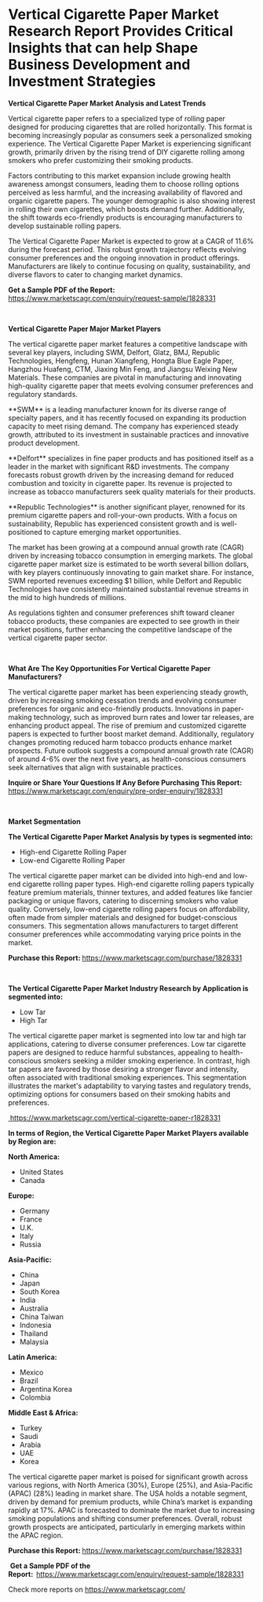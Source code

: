 <p><h1>Vertical Cigarette Paper Market Research Report Provides Critical Insights that can help Shape Business Development and Investment Strategies</h1></p><p><strong>Vertical Cigarette Paper Market Analysis and Latest Trends</strong></p>
<p><p>Vertical cigarette paper refers to a specialized type of rolling paper designed for producing cigarettes that are rolled horizontally. This format is becoming increasingly popular as consumers seek a personalized smoking experience. The Vertical Cigarette Paper Market is experiencing significant growth, primarily driven by the rising trend of DIY cigarette rolling among smokers who prefer customizing their smoking products.</p><p>Factors contributing to this market expansion include growing health awareness amongst consumers, leading them to choose rolling options perceived as less harmful, and the increasing availability of flavored and organic cigarette papers. The younger demographic is also showing interest in rolling their own cigarettes, which boosts demand further. Additionally, the shift towards eco-friendly products is encouraging manufacturers to develop sustainable rolling papers.</p><p>The Vertical Cigarette Paper Market is expected to grow at a CAGR of 11.6% during the forecast period. This robust growth trajectory reflects evolving consumer preferences and the ongoing innovation in product offerings. Manufacturers are likely to continue focusing on quality, sustainability, and diverse flavors to cater to changing market dynamics.</p></p>
<p><strong>Get a Sample PDF of the Report:&nbsp;</strong> <a href="https://www.marketscagr.com/enquiry/request-sample/1828331?utm_campaign=3580&utm_medium=2&utm_source=Github&utm_content=ia&utm_term=05042025&utm_id=vertical-cigarette-paper">https://www.marketscagr.com/enquiry/request-sample/1828331</a></p>
<p>&nbsp;</p>
<p><strong>Vertical Cigarette Paper Major Market Players</strong></p>
<p><p>The vertical cigarette paper market features a competitive landscape with several key players, including SWM, Delfort, Glatz, BMJ, Republic Technologies, Hengfeng, Hunan Xiangfeng, Hongta Blue Eagle Paper, Hangzhou Huafeng, CTM, Jiaxing Min Feng, and Jiangsu Weixing New Materials. These companies are pivotal in manufacturing and innovating high-quality cigarette paper that meets evolving consumer preferences and regulatory standards.</p><p>**SWM** is a leading manufacturer known for its diverse range of specialty papers, and it has recently focused on expanding its production capacity to meet rising demand. The company has experienced steady growth, attributed to its investment in sustainable practices and innovative product development.</p><p>**Delfort** specializes in fine paper products and has positioned itself as a leader in the market with significant R&D investments. The company forecasts robust growth driven by the increasing demand for reduced combustion and toxicity in cigarette paper. Its revenue is projected to increase as tobacco manufacturers seek quality materials for their products.</p><p>**Republic Technologies** is another significant player, renowned for its premium cigarette papers and roll-your-own products. With a focus on sustainability, Republic has experienced consistent growth and is well-positioned to capture emerging market opportunities.</p><p>The market has been growing at a compound annual growth rate (CAGR) driven by increasing tobacco consumption in emerging markets. The global cigarette paper market size is estimated to be worth several billion dollars, with key players continuously innovating to gain market share. For instance, SWM reported revenues exceeding $1 billion, while Delfort and Republic Technologies have consistently maintained substantial revenue streams in the mid to high hundreds of millions.</p><p>As regulations tighten and consumer preferences shift toward cleaner tobacco products, these companies are expected to see growth in their market positions, further enhancing the competitive landscape of the vertical cigarette paper sector.</p></p>
<p>&nbsp;</p>
<p><strong>What Are The Key Opportunities For Vertical Cigarette Paper Manufacturers?</strong></p>
<p><p>The vertical cigarette paper market has been experiencing steady growth, driven by increasing smoking cessation trends and evolving consumer preferences for organic and eco-friendly products. Innovations in paper-making technology, such as improved burn rates and lower tar releases, are enhancing product appeal. The rise of premium and customized cigarette papers is expected to further boost market demand. Additionally, regulatory changes promoting reduced harm tobacco products enhance market prospects. Future outlook suggests a compound annual growth rate (CAGR) of around 4-6% over the next five years, as health-conscious consumers seek alternatives that align with sustainable practices.</p></p>
<p><strong>Inquire or Share Your Questions If Any Before Purchasing This Report:</strong> <a href="https://www.marketscagr.com/enquiry/pre-order-enquiry/1828331?utm_campaign=3580&utm_medium=2&utm_source=Github&utm_content=ia&utm_term=05042025&utm_id=vertical-cigarette-paper">https://www.marketscagr.com/enquiry/pre-order-enquiry/1828331</a></p>
<p>&nbsp;</p>
<p><strong>Market Segmentation</strong></p>
<p><strong>The Vertical Cigarette Paper Market Analysis by types is segmented into:</strong></p>
<p><ul><li>High-end Cigarette Rolling Paper</li><li>Low-end Cigarette Rolling Paper</li></ul></p>
<p><p>The vertical cigarette paper market can be divided into high-end and low-end cigarette rolling paper types. High-end cigarette rolling papers typically feature premium materials, thinner textures, and added features like fancier packaging or unique flavors, catering to discerning smokers who value quality. Conversely, low-end cigarette rolling papers focus on affordability, often made from simpler materials and designed for budget-conscious consumers. This segmentation allows manufacturers to target different consumer preferences while accommodating varying price points in the market.</p></p>
<p><strong>Purchase this Report:&nbsp;</strong><a href="https://www.marketscagr.com/purchase/1828331?utm_campaign=3580&utm_medium=2&utm_source=Github&utm_content=ia&utm_term=05042025&utm_id=vertical-cigarette-paper">https://www.marketscagr.com/purchase/1828331</a></p>
<p>&nbsp;</p>
<p><strong>The Vertical Cigarette Paper Market Industry Research by Application is segmented into:</strong></p>
<p><ul><li>Low Tar</li><li>High Tar</li></ul></p>
<p><p>The vertical cigarette paper market is segmented into low tar and high tar applications, catering to diverse consumer preferences. Low tar cigarette papers are designed to reduce harmful substances, appealing to health-conscious smokers seeking a milder smoking experience. In contrast, high tar papers are favored by those desiring a stronger flavor and intensity, often associated with traditional smoking experiences. This segmentation illustrates the market's adaptability to varying tastes and regulatory trends, optimizing options for consumers based on their smoking habits and preferences.</p></p>
<p><a href="https://www.marketscagr.com/vertical-cigarette-paper-r1828331?utm_campaign=3580&utm_medium=2&utm_source=Github&utm_content=ia&utm_term=05042025&utm_id=vertical-cigarette-paper">&nbsp;https://www.marketscagr.com/vertical-cigarette-paper-r1828331</a></p>
<p><strong>In terms of Region, the Vertical Cigarette Paper Market Players available by Region are:</strong></p>
<p>
    <p> <strong> North America: </strong>
        <ul>
            <li>United States</li>
            <li>Canada</li>
        </ul>
        </p> 
    <p> <strong> Europe: </strong>
        <ul>
            <li>Germany</li>
            <li>France</li>
            <li>U.K.</li>
            <li>Italy</li>
            <li>Russia</li>
        </ul>
        </p> 
    <p> <strong> Asia-Pacific: </strong>
        <ul>
            <li>China</li>
            <li>Japan</li>
            <li>South Korea</li>
            <li>India</li>
            <li>Australia</li>
            <li>China Taiwan</li>
            <li>Indonesia</li>
            <li>Thailand</li>
            <li>Malaysia</li>
        </ul>
        </p> 
    <p> <strong> Latin America: </strong>
        <ul>
            <li>Mexico</li>
            <li>Brazil</li>
            <li>Argentina Korea</li>
            <li>Colombia</li>
        </ul>
        </p> 
    <p> <strong> Middle East & Africa: </strong>
        <ul>
            <li>Turkey</li>
            <li>Saudi</li>
            <li>Arabia</li>
            <li>UAE</li>
            <li>Korea</li>
        </ul>
    </p>
    </p>
<p><p>The vertical cigarette paper market is poised for significant growth across various regions, with North America (30%), Europe (25%), and Asia-Pacific (APAC) (28%) leading in market share. The USA holds a notable segment, driven by demand for premium products, while China’s market is expanding rapidly at 17%. APAC is forecasted to dominate the market due to increasing smoking populations and shifting consumer preferences. Overall, robust growth prospects are anticipated, particularly in emerging markets within the APAC region.</p></p>
<p><strong>Purchase this Report: </strong><a href="https://www.marketscagr.com/purchase/1828331?utm_campaign=3580&utm_medium=2&utm_source=Github&utm_content=ia&utm_term=05042025&utm_id=vertical-cigarette-paper">https://www.marketscagr.com/purchase/1828331</a></p>
<p>&nbsp;<strong>Get a Sample PDF of the Report:&nbsp;&nbsp;</strong><a href="https://www.marketscagr.com/enquiry/request-sample/1828331?utm_campaign=3580&utm_medium=2&utm_source=Github&utm_content=ia&utm_term=05042025&utm_id=vertical-cigarette-paper">https://www.marketscagr.com/enquiry/request-sample/1828331</a></p>
<p><strong></strong></p>
<p>Check more reports on <a href="https://www.marketscagr.com/?utm_campaign=3580&utm_medium=2&utm_source=Github&utm_content=ia&utm_term=05042025&utm_id=vertical-cigarette-paper">https://www.marketscagr.com/</a></p>